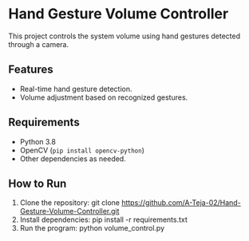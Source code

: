 # Hand Gesture Volume Controller

This project controls the system volume using hand gestures detected through a camera.

## Features
- Real-time hand gesture detection.
- Volume adjustment based on recognized gestures.

## Requirements
- Python 3.8
- OpenCV (`pip install opencv-python`)
- Other dependencies as needed.

## How to Run
1. Clone the repository:
git clone https://github.com/A-Teja-02/Hand-Gesture-Volume-Controller.git
2. Install dependencies:
pip install -r requirements.txt
3. Run the program:
python volume_control.py
